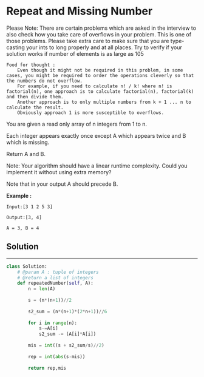 <h1>Repeat and Missing Number</h1>

<p>Please Note:
There are certain problems which are asked in the interview to also check how you take care of overflows in your problem.
This is one of those problems.
Please take extra care to make sure that you are type-casting your ints to long properly and at all places. Try to verify if your solution works if number of elements is as large as 105

    Food for thought :
        Even though it might not be required in this problem, in some cases, you might be required to order the operations cleverly so that the numbers do not overflow.
        For example, if you need to calculate n! / k! where n! is factorial(n), one approach is to calculate factorial(n), factorial(k) and then divide them.
        Another approach is to only multiple numbers from k + 1 ... n to calculate the result.
        Obviously approach 1 is more susceptible to overflows.
You are given a read only array of n integers from 1 to n.

Each integer appears exactly once except A which appears twice and B which is missing.

Return A and B.

Note: Your algorithm should have a linear runtime complexity. Could you implement it without using extra memory?

Note that in your output A should precede B.
</p>

<p>
<b>Example :</b>
<br>

    Input:[3 1 2 5 3] 

    Output:[3, 4] 

    A = 3, B = 4
</p>


<h2>Solution</h2>

***

```python
class Solution:
    # @param A : tuple of integers
    # @return a list of integers
    def repeatedNumber(self, A):
        n = len(A)
        
        s = (n*(n+1))//2
        
        s2_sum = (n*(n+1)*(2*n+1))//6
        
        for i in range(n):
            s-=A[i]
            s2_sum -= (A[i]*A[i])
            
        mis = int((s + s2_sum/s)//2)
        
        rep = int(abs(s-mis))
        
        return rep,mis
```